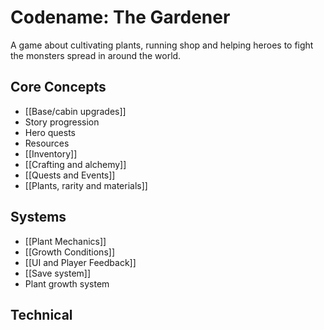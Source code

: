 # Codename: The Gardener 

A  game about cultivating plants, running shop and helping heroes to fight the monsters spread in around the world.

## Core Concepts
- [[Base/cabin upgrades]]
- Story progression
- Hero quests
- Resources
- [[Inventory]]
- [[Crafting and alchemy]]
- [[Quests and Events]]
- [[Plants, rarity and materials]]



## Systems
- [[Plant Mechanics]]
- [[Growth Conditions]]
- [[UI and Player Feedback]]
- [[Save system]]
- Plant growth system
## Technical 
